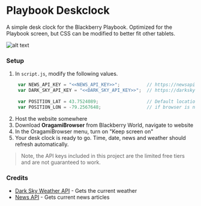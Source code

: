 # Playbook Deskclock

A simple desk clock for the Blackberry Playbook. Optimized for the Playbook screen, but CSS can be modified to better fit other tablets. 

![alt text](http://i.imgur.com/B6kpwkv.jpg "Playbook Deskclock")

### Setup

1. In `script.js`, modify the following values. 
   ```javascript
	var NEWS_API_KEY = "<<NEWS_API_KEY>>"; 			// https://newsapi.org/register
	var DARK_SKY_API_KEY = "<<DARK_SKY_API_KEY>>"; 	// https://darksky.net/dev/register
	
	var POSITION_LAT = 43.7524089;					// Default location for weather, fallback
	var POSITION_LON = -79.2567648;					// if browser is not able to get location
   ```
2. Host the website somewhere
3. Download **OragamiBrowser** from Blackberry World, navigate to website
4. In the OragamiBrowser menu, turn on "Keep screen on"
5. Your desk clock is ready to go. Time, date, news and weather should refresh automatically.

> Note, the API keys included in this project are the limited free tiers and are not guaranteed to work.

### Credits

* [Dark Sky Weather API](https://darksky.net/dev/register) - Gets the current weather
* [News API](https://newsapi.org/) - Gets current news articles